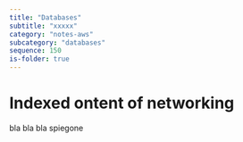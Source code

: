 ```yaml
---
title: "Databases"
subtitle: "xxxxx"
category: "notes-aws"
subcategory: "databases"
sequence: 150
is-folder: true
---
```


# Indexed ontent of networking

bla bla bla spiegone